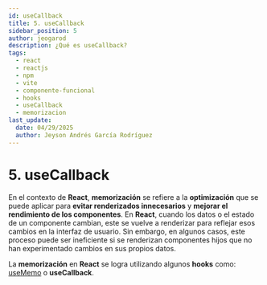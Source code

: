 ```yaml
---
id: useCallback
title: 5. useCallback
sidebar_position: 5
author: jeogarod
description: ¿Qué es useCallback?
tags:
  - react
  - reactjs
  - npm
  - vite
  - componente-funcional
  - hooks
  - useCallback
  - memorizacion
last_update:
  date: 04/29/2025
  author: Jeyson Andrés García Rodríguez
---
```


# 5. useCallback

En el contexto de **React**, **memorización** se refiere a la **optimización** que se puede aplicar para **evitar renderizados innecesarios** y **mejorar el rendimiento de los componentes**. En **React**, cuando los datos o el estado de un componente cambian, este se vuelve a renderizar para reflejar esos cambios en la interfaz de usuario. Sin embargo, en algunos casos, este proceso puede ser ineficiente si se renderizan componentes hijos que no han experimentado cambios en sus propios datos.

La **memorización** en **React** se logra utilizando algunos **hooks** como: [useMemo](/docs/reactjs/hooks/useMemo.md) o **useCallback**. 